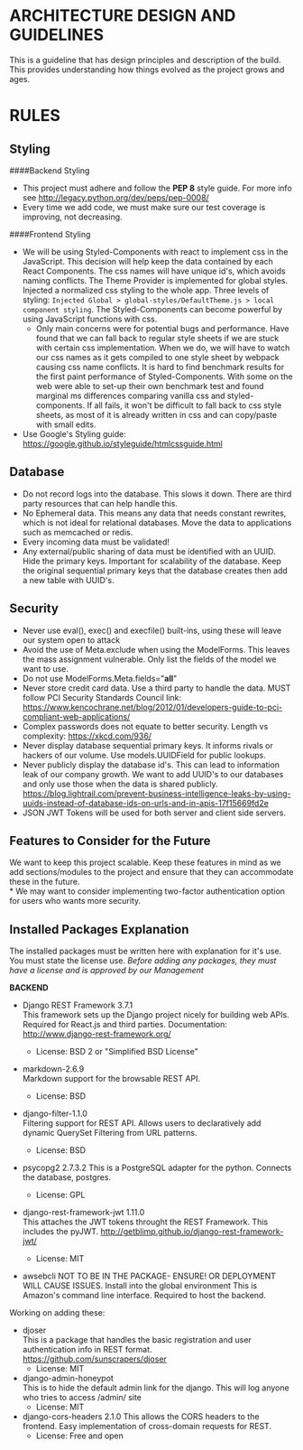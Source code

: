 ARCHITECTURE DESIGN AND GUIDELINES
===================================

This is a guideline that has design principles and description of the build. This provides understanding how things
evolved as the project grows and ages.

RULES
=====

Styling
-------

####Backend Styling
* This project must adhere and follow the **PEP 8** style guide.
        For more info see http://legacy.python.org/dev/peps/pep-0008/  
* Every time we add code, we must make sure our test coverage is improving, not decreasing.  

####Frontend Styling
* We will be using Styled-Components with react to implement css in the JavaScript. This decision will help keep the 
data contained by each React Components. The css names will have unique id's, which avoids naming conflicts. The Theme
Provider is implemented for global styles. Injected a normalized css
styling to the whole app. Three levels of styling: ```Injected Global > global-styles/DefaultTheme.js > local component
styling```. The Styled-Components can become powerful by using JavaScript functions with css.  
    * Only main concerns were for potential bugs and performance. Have found that we can fall back to regular style sheets
     if we are stuck with certain css implementation. When we do, we will have to watch our css names as it gets 
     compiled to one style sheet by webpack causing css name conflicts. It is hard to find benchmark results for the first paint
     performance of Styled-Components. With some on the web were able to set-up their own benchmark test and found 
     marginal ms differences comparing vanilla css and styled-components. If all fails, it won't be
     difficult to fall back to css style sheets, as most of it is already written in css and can copy/paste with small
     edits.
* Use Google's Styling guide: https://google.github.io/styleguide/htmlcssguide.html


Database
--------
* Do not record logs into the database. This slows it down. There are third party resources that can help handle this.
* No Ephemeral data. This means any data that needs constant rewrites, which is not ideal for relational databases.
    Move the data to applications such as memcached or redis.
* Every incoming data must be validated!
* Any external/public sharing of data must be identified with an UUID. Hide the primary keys. Important for scalability of the database. Keep the original 
    sequential primary keys that the database creates then add a new table with UUID's.

Security
--------
* Never use eval(), exec() and execfile() built-ins, using these will leave our system open to attack
* Avoid the use of Meta.exclude when using the ModelForms. This leaves the mass assignment vulnerable. Only list the
    fields of the model we want to use.
* Do not use ModelForms.Meta.fields="__all__"
* Never store credit card data. Use a third party to handle the data. MUST follow PCI Security Standards Council
    link: https://www.kencochrane.net/blog/2012/01/developers-guide-to-pci-compliant-web-applications/
* Complex passwords does not equate to better security. Length vs complexity: https://xkcd.com/936/
* Never display database sequential primary keys. It informs rivals or hackers of our volume. Use models.UUIDField for
    public lookups.
* Never publicly display the database id's. This can lead to information leak of our company growth.
    We want to add UUID's to our databases and only use those when the data is shared
    publicly. 
    https://blog.lightrail.com/prevent-business-intelligence-leaks-by-using-uuids-instead-of-database-ids-on-urls-and-in-apis-17f15669fd2e
* JSON JWT Tokens will be used for both server and client side servers.  

Features to Consider for the Future
-----------------------------------
We want to keep this project scalable. Keep these features in mind as we add sections/modules to the project and ensure
that they can accommodate these in the future.  
    * We may want to consider implementing two-factor authentication option for users who wants more security.


Installed Packages Explanation
------------------------------
The installed packages must be written here with explanation for it's use. You must state the license use.
        *Before adding any packages, they must have a license and is approved by our Management*  
        
**BACKEND**

* Django REST Framework 3.7.1   
    This framework sets up the Django project nicely for building web APIs. Required for React.js and third parties.
    Documentation: http://www.django-rest-framework.org/
    * License: BSD 2 or "Simplified BSD License"   
* markdown-2.6.9  
    Markdown support for the browsable REST API.  
    * License: BSD 
* django-filter-1.1.0  
    Filtering support for REST API. Allows users to declaratively add dynamic QuerySet Filtering from URL patterns.  
    * License: BSD
* psycopg2 2.7.3.2
    This is a PostgreSQL adapter for the python. Connects the database, postgres.
    * License: GPL
* django-rest-framework-jwt 1.11.0   
    This attaches the JWT tokens throught the REST Framework. This includes the pyJWT. http://getblimp.github.io/django-rest-framework-jwt/
    * License: MIT

* awsebcli
    NOT TO BE IN THE PACKAGE- ENSURE! OR DEPLOYMENT WILL CAUSE ISSUES. Install into the global environment
    This is Amazon's command line interface. Required to host the backend.  
    

Working on adding these:
* djoser  
    This is a package that handles the basic registration and user authentication info in REST format.
    https://github.com/sunscrapers/djoser  
    * License: MIT
* django-admin-honeypot  
    This is to hide the default admin link for the django. This will log anyone who tries to access  /admin/ site  
    * License: MIT
* django-cors-headers 2.1.0
    This allows the CORS headers to the frontend. Easy implementation of cross-domain requests for REST.
    * License: Free and open